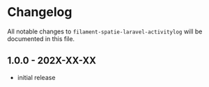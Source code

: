# Changelog

All notable changes to `filament-spatie-laravel-activitylog` will be documented in this file.

## 1.0.0 - 202X-XX-XX

- initial release
